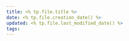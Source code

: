 ```yaml
---
title: <% tp.file.title %>
date: <% tp.file.creation_date() %>
updated: <% tp.file.last_modified_date() %>
tags:
---
```


